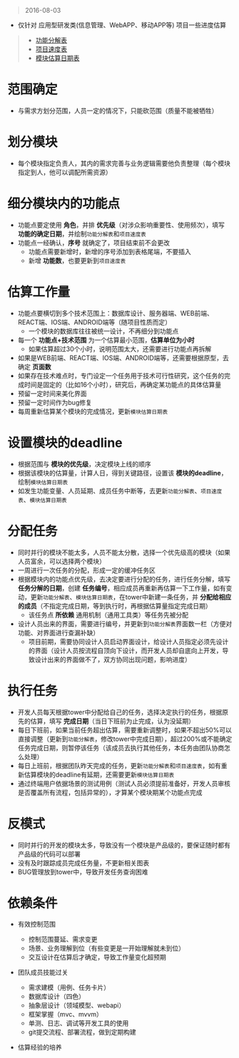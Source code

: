 > 2016-08-03

- 仅针对 应用型研发类(信息管理、WebAPP、移动APP等) 项目一些进度估算
> - [功能分解表](../../data/功能分解表.xlsx)
> - [项目速度表](../../data/项目速度表.xlsx)
> - [模块估算日期表](../../data/模块估算日期表.xlsx)

范围确定
========
- 与需求方划分范围，人员一定的情况下，只能砍范围（质量不能被牺牲）

划分模块
========
- 每个模块指定负责人，其内的需求完善与业务逻辑需要他负责整理（每个模块指定到人，他可以调配所需资源）


细分模块内的功能点
=================
- 功能点要定使用 __角色__，并排 __优先级__（对涉众影响重要性、使用频次），填写 __功能的确定日期__，并绘制`功能分解表`和`项目速度表`
- 功能点一经确认，__序号__ 就确定了，项目结束前不会更改
    * 功能点需要新增时，新增的序号添加到表格尾端，不要插入
    * 新增 __功能数__，也要更新到`项目速度表`


估算工作量
==========
- 功能点要横切到多个技术范围上：数据库设计、服务器端、WEB前端、REACT端、IOS端、ANDROID端等（随项目性质而定）
    * 一个模块的数据库往往被统一设计，不再细分到功能点
- 每一个 __功能点+技术范围__ 为一个估算最小范围，__估算单位为小时__
    * 如果估算超过30个小时，说明范围太大，还需要进行功能点再拆解
- 如果是WEB前端、REACT端、IOS端、ANDROID端等，还需要根据原型，去确定 __页面数__
- 如果存在技术难点时，专门设定一个任务用于技术可行性研究，这个任务的完成时间是固定的（比如16个小时），研究后，再确定某功能点的具体估算量
- 预留一定时间来美化界面
- 预留一定时间作为bug修复
- 每周重新估算某个模块的完成情况，更新`模块估算日期表`


设置模块的deadline
==================
- 根据范围与 __模块的优先级__，决定模块上线的顺序
- 根据该模块的估算量，计算人日，得到关键路径，设置该 __模块的deadline__，绘制`模块估算日期表`
- 如发生功能变量、人员延期、成员任务中断等，去更新`功能分解表`、`项目速度表`、`模块估算日期表`


分配任务
=========
- 同时并行的模块不能太多，人员不能太分散，选择一个优先级高的模块（如果人员富余，可以选择两个模块）
- 一周进行一次任务的分配，形成一定的缓冲任务区
- 根据模块内的功能点优先级，去决定要进行分配的任务，进行任务分解，填写 __任务分解的日期__，创建 __任务编号__，相应成员再重新再估算一下工作量，如有变动，更新`功能分解表`、`模块估算日期表`，在tower中新建一条任务，并 __分配给相应的成员__（不指定完成日期，等到执行时，再根据估算量指定完成日期）
    * 该任务点 __所依赖__ 通用机制（通用工具类）等任务先被分配
- 设计人员出来的界面，需要进行编号，并更新到`功能分解表`界面数一栏（方便对功能、对界面进行查漏补缺）
    * 项目前期，需要协同设计人员启动界面设计，给设计人员指定必须先设计的界面（设计人员按流程自顶向下设计，而开发人员却自底向上开发，导致设计出来的界面做不了，双方协同出现问题，影响进度）


执行任务
=========
- 开发人员每天根据tower中分配给自己的任务，选择决定执行的任务，根据原先的估算，填写 __完成日期__（当日下班前为止完成，认为没延期）
- 每日下班前，如果当前任务超出估算，需要重新调整时，如果不超出50%可以直接调整（更新到`功能分解表`，修改tower中完成日期），超过200%或不能确定任务完成日期，则暂停该任务（该成员去执行其他任务，本任务由团队协商怎么处理）
- 每日上班前，根据团队昨天完成的任务，更新`功能分解表`和`项目速度表`，如有重新估算模块的deadline有延期，还需要更新`模块估算日期表`
- 通过终端用户依据场景的测试用例（测试人员必须提前准备好，开发人员审核是否覆盖所有流程，包括异常的），才算某个模块期某个功能点完成


反模式
=========
- 同时并行的开发的模块太多，导致没有一个模块是产品级的，要保证随时都有产品级的代码可以部署
- 没有及时跟踪成员完成任务量，不更新相关图表
- BUG管理放到tower中，导致开发任务查询困难


依赖条件
=========
- 有效控制范围
    + 控制范围蔓延、需求变更
    + 场景、业务理解到位（有些变更是一开始理解就未到位）
    + 交互设计在估算后才确定，导致工作量变化超预期

- 团队成员技能过关
    * 需求建模（用例、任务卡片）
    * 数据库设计（四色）
    * 抽象层设计（领域模型、webapi）
    * 框架掌握（mvc、mvvm）
    * 单测、日志、调试等开发工具的使用
    * git提交流程、部署流程，做到定期构建

- 估算经验的培养
